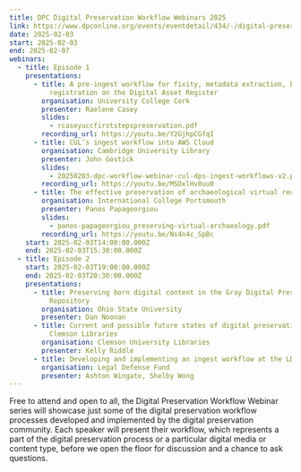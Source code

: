 ```yaml
---
title: DPC Digital Preservation Workflow Webinars 2025
link: https://www.dpconline.org/events/eventdetail/434/-/digital-preservation-workflow-webinars-2025
date: 2025-02-03
start: 2025-02-03
end: 2025-02-07
webinars:
  - title: Episode 1
    presentations:
      - title: A pre-ingest workflow for fixity, metadata extraction, backup and
          registration on the Digital Asset Register
        organisation: University College Cork
        presenter: Raelene Casey
        slides:
          - rcaseyuccfirststepspreservation.pdf
        recording_url: https://youtu.be/Y2GjhpCGfqI
      - title: CUL’s ingest workflow into AWS Cloud
        organisation: Cambridge University Library
        presenter: John Gostick
        slides:
          - 20250203-dpc-workflow-webinar-cul-dps-ingest-workflows-v2.pptx.pdf
        recording_url: https://youtu.be/MSDxlHv8uu0
      - title: The effective preservation of archaeological virtual reconstructions
        organisation: International College Portsmouth
        presenter: Panos Papageorgiou
        slides:
          - panos-papageorgiou_preserving-virtual-archaeology.pdf
        recording_url: https://youtu.be/Ns4n4c_SpBc
    start: 2025-02-03T14:00:00.000Z
    end: 2025-02-03T15:30:00.000Z
  - title: Episode 2
    start: 2025-02-03T19:00:00.000Z
    end: 2025-02-03T20:30:00.000Z
    presentations:
      - title: Preserving born digital content in the Gray Digital Preservation
          Repository
        organisation: Ohio State University
        presenter: Dan Noonan
      - title: Current and possible future states of digital preservation workflows at
          Clemson Libraries
        organisation: Clemson University Libraries
        presenter: Kelly Riddle
      - title: Developing and implementing an ingest workflow at the LDF
        organisation: Legal Defense Fund
        presenter: Ashton Wingate, Shelby Wong
---
```

Free to attend and open to all, the Digital Preservation Workflow Webinar series will showcase just some of the digital preservation workflow processes developed and implemented by the digital preservation community. Each speaker will present their workflow, which represents a part of the digital preservation process or a particular digital media or content type, before we open the floor for discussion and a chance to ask questions.
